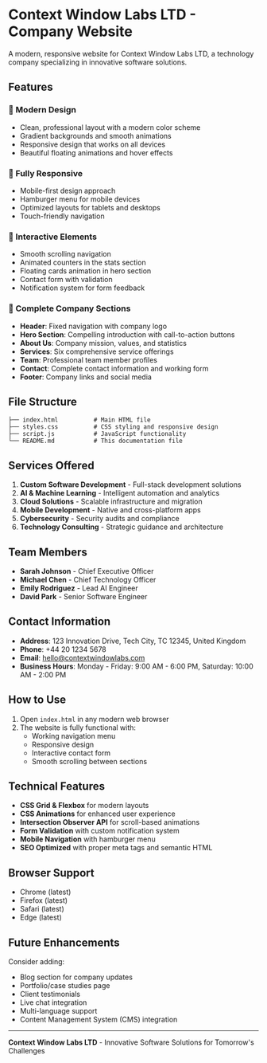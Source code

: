 # Context Window Labs LTD - Company Website

A modern, responsive website for Context Window Labs LTD, a technology company specializing in innovative software solutions.

## Features

### 🎨 Modern Design
- Clean, professional layout with a modern color scheme
- Gradient backgrounds and smooth animations
- Responsive design that works on all devices
- Beautiful floating animations and hover effects

### 📱 Fully Responsive
- Mobile-first design approach
- Hamburger menu for mobile devices
- Optimized layouts for tablets and desktops
- Touch-friendly navigation

### 🔧 Interactive Elements
- Smooth scrolling navigation
- Animated counters in the stats section
- Floating cards animation in hero section
- Contact form with validation
- Notification system for form feedback

### 📄 Complete Company Sections
- **Header**: Fixed navigation with company logo
- **Hero Section**: Compelling introduction with call-to-action buttons
- **About Us**: Company mission, values, and statistics
- **Services**: Six comprehensive service offerings
- **Team**: Professional team member profiles
- **Contact**: Complete contact information and working form
- **Footer**: Company links and social media

## File Structure

```
├── index.html          # Main HTML file
├── styles.css          # CSS styling and responsive design
├── script.js           # JavaScript functionality
└── README.md           # This documentation file
```

## Services Offered

1. **Custom Software Development** - Full-stack development solutions
2. **AI & Machine Learning** - Intelligent automation and analytics
3. **Cloud Solutions** - Scalable infrastructure and migration
4. **Mobile Development** - Native and cross-platform apps
5. **Cybersecurity** - Security audits and compliance
6. **Technology Consulting** - Strategic guidance and architecture

## Team Members

- **Sarah Johnson** - Chief Executive Officer
- **Michael Chen** - Chief Technology Officer
- **Emily Rodriguez** - Lead AI Engineer
- **David Park** - Senior Software Engineer

## Contact Information

- **Address**: 123 Innovation Drive, Tech City, TC 12345, United Kingdom
- **Phone**: +44 20 1234 5678
- **Email**: hello@contextwindowlabs.com
- **Business Hours**: Monday - Friday: 9:00 AM - 6:00 PM, Saturday: 10:00 AM - 2:00 PM

## How to Use

1. Open `index.html` in any modern web browser
2. The website is fully functional with:
   - Working navigation menu
   - Responsive design
   - Interactive contact form
   - Smooth scrolling between sections

## Technical Features

- **CSS Grid & Flexbox** for modern layouts
- **CSS Animations** for enhanced user experience
- **Intersection Observer API** for scroll-based animations
- **Form Validation** with custom notification system
- **Mobile Navigation** with hamburger menu
- **SEO Optimized** with proper meta tags and semantic HTML

## Browser Support

- Chrome (latest)
- Firefox (latest)
- Safari (latest)
- Edge (latest)

## Future Enhancements

Consider adding:
- Blog section for company updates
- Portfolio/case studies page
- Client testimonials
- Live chat integration
- Multi-language support
- Content Management System (CMS) integration

---

**Context Window Labs LTD** - Innovative Software Solutions for Tomorrow's Challenges 